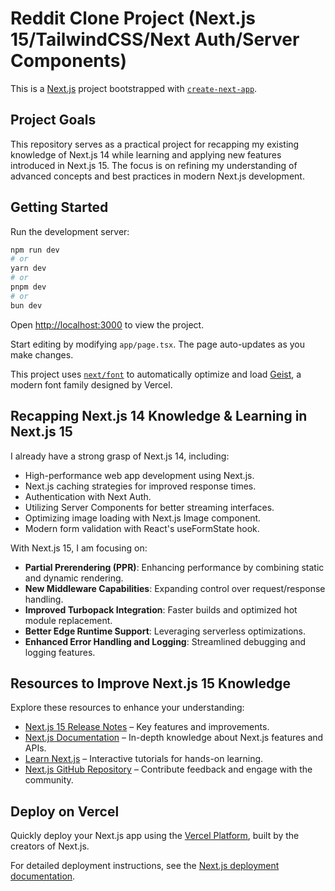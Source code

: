 # Reddit Clone Project (Next.js 15/TailwindCSS/Next Auth/Server Components)

This is a [Next.js](https://nextjs.org) project bootstrapped with [`create-next-app`](https://nextjs.org/docs/app/api-reference/cli/create-next-app).

## Project Goals

This repository serves as a practical project for recapping my existing knowledge of Next.js 14 while learning and applying new features introduced in Next.js 15. The focus is on refining my understanding of advanced concepts and best practices in modern Next.js development.

## Getting Started

Run the development server:

```bash
npm run dev
# or
yarn dev
# or
pnpm dev
# or
bun dev
```

Open [http://localhost:3000](http://localhost:3000) to view the project.

Start editing by modifying `app/page.tsx`. The page auto-updates as you make changes.

This project uses [`next/font`](https://nextjs.org/docs/app/building-your-application/optimizing/fonts) to automatically optimize and load [Geist](https://vercel.com/font), a modern font family designed by Vercel.

## Recapping Next.js 14 Knowledge & Learning in Next.js 15

I already have a strong grasp of Next.js 14, including:
- High-performance web app development using Next.js.
- Next.js caching strategies for improved response times.
- Authentication with Next Auth.
- Utilizing Server Components for better streaming interfaces.
- Optimizing image loading with Next.js Image component.
- Modern form validation with React's useFormState hook.

With Next.js 15, I am focusing on:
- **Partial Prerendering (PPR)**: Enhancing performance by combining static and dynamic rendering.
- **New Middleware Capabilities**: Expanding control over request/response handling.
- **Improved Turbopack Integration**: Faster builds and optimized hot module replacement.
- **Better Edge Runtime Support**: Leveraging serverless optimizations.
- **Enhanced Error Handling and Logging**: Streamlined debugging and logging features.

## Resources to Improve Next.js 15 Knowledge

Explore these resources to enhance your understanding:

- [Next.js 15 Release Notes](https://nextjs.org/blog/next-15) – Key features and improvements.
- [Next.js Documentation](https://nextjs.org/docs) – In-depth knowledge about Next.js features and APIs.
- [Learn Next.js](https://nextjs.org/learn) – Interactive tutorials for hands-on learning.
- [Next.js GitHub Repository](https://github.com/vercel/next.js) – Contribute feedback and engage with the community.

## Deploy on Vercel

Quickly deploy your Next.js app using the [Vercel Platform](https://vercel.com/new?utm_medium=default-template&filter=next.js&utm_source=create-next-app&utm_campaign=create-next-app-readme), built by the creators of Next.js.

For detailed deployment instructions, see the [Next.js deployment documentation](https://nextjs.org/docs/app/building-your-application/deploying).

